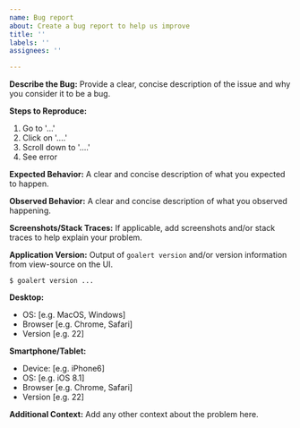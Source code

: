 ```yaml
---
name: Bug report
about: Create a bug report to help us improve
title: ''
labels: ''
assignees: ''

---
```

<!--
Please search existing issues to avoid creating duplicates. 
If the matter is security related, please send an email to support@goalert.me instead.
-->

**Describe the Bug:**
Provide a clear, concise description of the issue and why you consider it to be a bug.

**Steps to Reproduce:**
1. Go to '...'
2. Click on '....'
3. Scroll down to '....'
4. See error

**Expected Behavior:**
A clear and concise description of what you expected to happen.

**Observed Behavior:**
A clear and concise description of what you observed happening.

**Screenshots/Stack Traces:**
If applicable, add screenshots and/or stack traces to help explain your problem.

**Application Version:**
Output of `goalert version` and/or version information from view-source on the UI.

`
$ goalert version
...
`

**Desktop:**
 - OS: [e.g. MacOS, Windows]
 - Browser [e.g. Chrome, Safari]
 - Version [e.g. 22]

**Smartphone/Tablet:**
 - Device: [e.g. iPhone6]
 - OS: [e.g. iOS 8.1]
 - Browser [e.g. Chrome, Safari]
 - Version [e.g. 22]

**Additional Context:**
Add any other context about the problem here.
